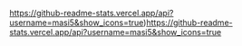https://github-readme-stats.vercel.app/api?username=masi5&show_icons=true)https://github-readme-stats.vercel.app/api?username=masi5&show_icons=true
